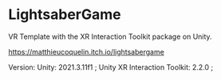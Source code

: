 # LightsaberGame

VR Template with the XR Interaction Toolkit package on Unity. 

https://matthieucoquelin.itch.io/lightsabergame

Version: Unity: 2021.3.11f1 ; Unity XR Interaction Toolkit: 2.2.0 ;
